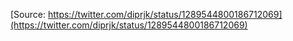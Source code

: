 [Source: https://twitter.com/diprjk/status/1289544800186712069](https://twitter.com/diprjk/status/1289544800186712069)